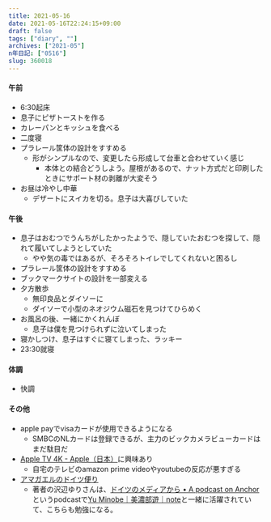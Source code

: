 ```yaml
---
title: 2021-05-16
date: 2021-05-16T22:24:15+09:00
draft: false
tags: ["diary", ""]
archives: ["2021-05"]
n年日記: ["0516"]
slug: 360018
---
```

#### 午前
- 6:30起床
- 息子にピザトーストを作る
- カレーパンとキッシュを食べる
- 二度寝
- プラレール筐体の設計をすすめる
  - 形がシンプルなので、変更したら形成して台車と合わせていく感じ
    - 本体との結合どうしよう。屋根があるので、ナット方式だと印刷したときにサポート材の剥離が大変そう
- お昼は冷やし中華
  - デザートにスイカを切る。息子は大喜びしていた
#### 午後
- 息子はおむつでうんちがしたかったようで、隠していたおむつを探して、隠れて履いてしようとしていた
  - やや気の毒ではあるが、そろそろトイレでしてくれないと困るし
- プラレール筐体の設計をすすめる
- ブックマークサイトの設計を一部変える
- 夕方散歩
  - 無印良品とダイソーに
  - ダイソーで小型のネオジウム磁石を見つけてひらめく
- お風呂の後、一緒にかくれんぼ
  - 息子は僕を見つけられずに泣いてしまった
- 寝かしつけ、息子はすぐに寝てしまった、ラッキー
- 23:30就寝
#### 体調
- 快調
#### その他
- apple payでvisaカードが使用できるようになる
  - SMBCのNLカードは登録できるが、主力のビックカメラビューカードはまだ駄目だ
- [Apple TV 4K - Apple（日本）](https://www.apple.com/jp/apple-tv-4k/)に興味あり
  - 自宅のテレビのamazon prime videoやyoutubeの反応が悪すぎる
- [アマガエルのドイツ便り](https://doitsudayori.blogspot.com/)
  - 著者の沢辺ゆりさんは、[ドイツのメディアから • A podcast on Anchor](https://anchor.fm/doitsumedia)というpodcastで[Yu Minobe｜美濃部遊｜note](https://note.com/minobeyu)と一緒に活躍されていて、こちらも勉強になる。